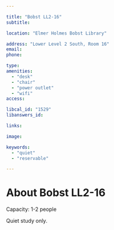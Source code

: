 ```yaml
---

title: "Bobst LL2-16"
subtitle: 

location: "Elmer Holmes Bobst Library"

address: "Lower Level 2 South, Room 16"
email: 
phone: 

type: 
amenities:
  - "desk"
  - "chair"
  - "power outlet"
  - "wifi"
access:

libcal_id: "1529"
libanswers_id: 

links:

image: 

keywords:
  - "quiet"
  - "reservable"

---
```


# About Bobst LL2-16

Capacity: 1-2 people

Quiet study only.
